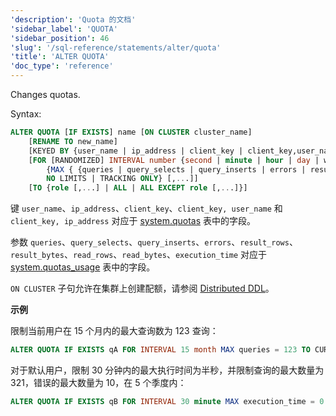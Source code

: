 ```yaml
---
'description': 'Quota 的文档'
'sidebar_label': 'QUOTA'
'sidebar_position': 46
'slug': '/sql-reference/statements/alter/quota'
'title': 'ALTER QUOTA'
'doc_type': 'reference'
---
```


Changes quotas.

Syntax:

```sql
ALTER QUOTA [IF EXISTS] name [ON CLUSTER cluster_name]
    [RENAME TO new_name]
    [KEYED BY {user_name | ip_address | client_key | client_key,user_name | client_key,ip_address} | NOT KEYED]
    [FOR [RANDOMIZED] INTERVAL number {second | minute | hour | day | week | month | quarter | year}
        {MAX { {queries | query_selects | query_inserts | errors | result_rows | result_bytes | read_rows | read_bytes | execution_time} = number } [,...] |
        NO LIMITS | TRACKING ONLY} [,...]]
    [TO {role [,...] | ALL | ALL EXCEPT role [,...]}]
```
键 `user_name`、`ip_address`、`client_key`、`client_key, user_name` 和 `client_key, ip_address` 对应于 [system.quotas](../../../operations/system-tables/quotas.md) 表中的字段。

参数 `queries`、`query_selects`、`query_inserts`、`errors`、`result_rows`、`result_bytes`、`read_rows`、`read_bytes`、`execution_time` 对应于 [system.quotas_usage](../../../operations/system-tables/quotas_usage.md) 表中的字段。

`ON CLUSTER` 子句允许在集群上创建配额，请参阅 [Distributed DDL](../../../sql-reference/distributed-ddl.md)。

**示例**

限制当前用户在 15 个月内的最大查询数为 123 查询：

```sql
ALTER QUOTA IF EXISTS qA FOR INTERVAL 15 month MAX queries = 123 TO CURRENT_USER;
```

对于默认用户，限制 30 分钟内的最大执行时间为半秒，并限制查询的最大数量为 321，错误的最大数量为 10，在 5 个季度内：

```sql
ALTER QUOTA IF EXISTS qB FOR INTERVAL 30 minute MAX execution_time = 0.5, FOR INTERVAL 5 quarter MAX queries = 321, errors = 10 TO default;
```
